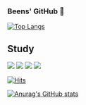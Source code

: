 ### Beens' GitHub 👋

[![Top Langs](https://github-readme-stats.vercel.app/api/top-langs/?username=dabeenkim&layout=compact)](https://github.com/dabeenkim/github-readme-stats)

## Study
<img src="https://img.shields.io/badge/Node.js-339933?style=flat-square&logo=Node.js&logoColor=black"/>  <img src="https://img.shields.io/badge/JavaScript-F7DF1E?style=flat-square&logo=JavaScript&logoColor=white"/>
<img src="https://img.shields.io/badge/TypeScript-3178C6?style=flat-square&logo=TypeScript&logoColor=white"/>   <img src="https://img.shields.io/badge/NestJS-E0234E?style=flat&logo=NestJS&logoColor=white"/>

[![Hits](https://hits.seeyoufarm.com/api/count/incr/badge.svg?url=https%3A%2F%2Fgithub.com%2Fdabeenkim&count_bg=%2379C83D&title_bg=%23555555&icon=github.svg&icon_color=%23181717&title=hits&edge_flat=false)](https://hits.seeyoufarm.com)


[![Anurag's GitHub stats](https://github-readme-stats.vercel.app/api?username=dabeenkim)](https://github.com/ekqls6812@naver.com/github-readme-stats)

<!-- [![Solved.ac Profile](http://mazassumnida.wtf/api/v2/generate_badge?boj=ekqls6812)](https://solved.ac/ekqls6812/) -->

<!-- ![snake gif](https://github.com/dabeenkim/dabeenkim/blob/output/github-contribution-grid-snake.svg) -->

